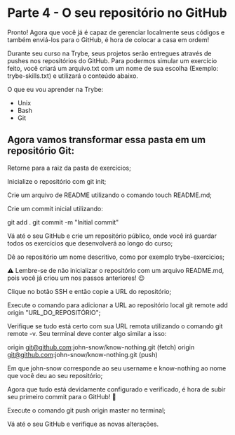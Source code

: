 # Parte 4 - O seu repositório no GitHub

Pronto! Agora que você já é capaz de gerenciar localmente seus códigos e também enviá-los para o GitHub, é hora de colocar a casa em ordem!

Durante seu curso na Trybe, seus projetos serão entregues através de pushes nos repositórios do GitHub. Para podermos simular um exercício feito, você criará um arquivo.txt com um nome de sua escolha (Exemplo: trybe-skills.txt) e utilizará o conteúdo abaixo.

O que eu vou aprender na Trybe:

- Unix
- Bash
- Git

## Agora vamos transformar essa pasta em um repositório Git:

Retorne para a raiz da pasta de exercícios;

Inicialize o repositório com git init;

Crie um arquivo de README utilizando o comando touch README.md;

Crie um commit inicial utilizando:

git add .
git commit -m "Initial commit"

Vá até o seu GitHub e crie um repositório público, onde você irá guardar todos os exercícios que desenvolverá ao longo do curso;

Dê ao repositório um nome descritivo, como por exemplo trybe-exercicios;

⚠️ Lembre-se de não inicializar o repositório com um arquivo README.md, pois você já criou um nos passos anteriores! 😉

Clique no botão SSH e então copie a URL do repositório;

Execute o comando para adicionar a URL ao repositório local git remote add origin "URL_DO_REPOSITÓRIO";

Verifique se tudo está certo com sua URL remota utilizando o comando git remote -v. Seu terminal deve conter algo similar a isso:

origin	git@github.com:john-snow/know-nothing.git (fetch)
origin	git@github.com:john-snow/know-nothing.git (push)

Em que john-snow corresponde ao seu username e know-nothing ao nome que você deu ao seu repositório;

Agora que tudo está devidamente configurado e verificado, é hora de subir seu primeiro commit para o GitHub! 🤩

Execute o comando git push origin master no terminal;

Vá até o seu GitHub e verifique as novas alterações.
